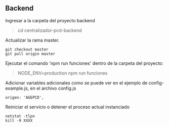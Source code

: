 ## Backend
Ingresar a la carpeta del proyecto backend

> cd centralizador-pcd-backend

Actualizar la rama master.

```
git checkout master
git pull origin master
```

Ejecutar el comando 'npm run funciones' dentro de la carpeta del proyecto:

> NODE_ENV=production npm run funciones  

Adicionar variables adicionales como se puede ver en el ejemplo de config-example.js, en el archivo config.js
```
origen: 'AGEPCD',
```

Reiniciar el servicio o detener el proceso actual instanciado
```
netstat -tlpn
kill -9 XXXX
```
